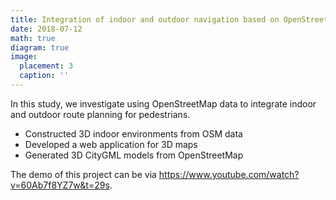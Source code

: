 ```yaml
---
title: Integration of indoor and outdoor navigation based on OpenStreetMap
date: 2018-07-12
math: true
diagram: true
image:
  placement: 3
  caption: ''
---
```

In this study, we investigate using OpenStreetMap data to integrate indoor and outdoor route planning for pedestrians. 
* Constructed 3D indoor environments from OSM data 
* Developed a web application for 3D maps 
* Generated 3D CityGML models from OpenStreetMap

The demo of this project can be via https://www.youtube.com/watch?v=60Ab7f8YZ7w&t=29s.

